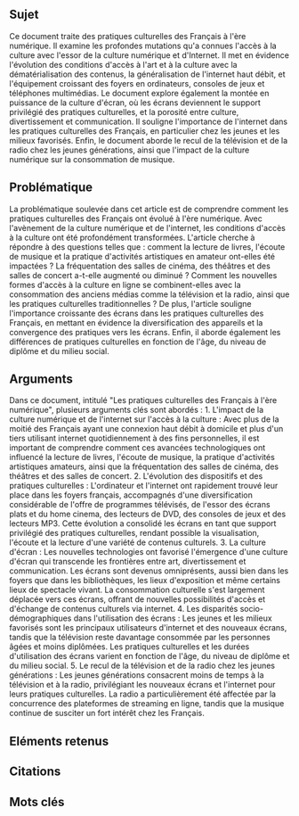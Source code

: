 ## Sujet
Ce document traite des pratiques culturelles des Français à l'ère numérique. Il examine les profondes mutations qu'a connues l'accès à la culture avec l'essor de la culture numérique et d'Internet. Il met en évidence l'évolution des conditions d'accès à l'art et à la culture avec la dématérialisation des contenus, la généralisation de l'internet haut débit, et l'équipement croissant des foyers en ordinateurs, consoles de jeux et téléphones multimédias. Le document explore également la montée en puissance de la culture d'écran, où les écrans deviennent le support privilégié des pratiques culturelles, et la porosité entre culture, divertissement et communication. Il souligne l'importance de l'internet dans les pratiques culturelles des Français, en particulier chez les jeunes et les milieux favorisés. Enfin, le document aborde le recul de la télévision et de la radio chez les jeunes générations, ainsi que l'impact de la culture numérique sur la consommation de musique.
## Problématique
La problématique soulevée dans cet article est de comprendre comment les pratiques culturelles des Français ont évolué à l'ère numérique. Avec l'avènement de la culture numérique et de l'internet, les conditions d'accès à la culture ont été profondément transformées. L'article cherche à répondre à des questions telles que : comment la lecture de livres, l'écoute de musique et la pratique d'activités artistiques en amateur ont-elles été impactées ? La fréquentation des salles de cinéma, des théâtres et des salles de concert a-t-elle augmenté ou diminué ? Comment les nouvelles formes d'accès à la culture en ligne se combinent-elles avec la consommation des anciens médias comme la télévision et la radio, ainsi que les pratiques culturelles traditionnelles ? De plus, l'article souligne l'importance croissante des écrans dans les pratiques culturelles des Français, en mettant en évidence la diversification des appareils et la convergence des pratiques vers les écrans. Enfin, il aborde également les différences de pratiques culturelles en fonction de l'âge, du niveau de diplôme et du milieu social.
## Arguments
Dans ce document, intitulé "Les pratiques culturelles des Français à l'ère numérique", plusieurs arguments clés sont abordés : 1. L'impact de la culture numérique et de l'internet sur l'accès à la culture : Avec plus de la moitié des Français ayant une connexion haut débit à domicile et plus d'un tiers utilisant internet quotidiennement à des fins personnelles, il est important de comprendre comment ces avancées technologiques ont influencé la lecture de livres, l'écoute de musique, la pratique d'activités artistiques amateurs, ainsi que la fréquentation des salles de cinéma, des théâtres et des salles de concert. 2. L'évolution des dispositifs et des pratiques culturelles : L'ordinateur et l'internet ont rapidement trouvé leur place dans les foyers français, accompagnés d'une diversification considérable de l'offre de programmes télévisés, de l'essor des écrans plats et du home cinema, des lecteurs de DVD, des consoles de jeux et des lecteurs MP3. Cette évolution a consolidé les écrans en tant que support privilégié des pratiques culturelles, rendant possible la visualisation, l'écoute et la lecture d'une variété de contenus culturels. 3. La culture d'écran : Les nouvelles technologies ont favorisé l'émergence d'une culture d'écran qui transcende les frontières entre art, divertissement et communication. Les écrans sont devenus omniprésents, aussi bien dans les foyers que dans les bibliothèques, les lieux d'exposition et même certains lieux de spectacle vivant. La consommation culturelle s'est largement déplacée vers ces écrans, offrant de nouvelles possibilités d'accès et d'échange de contenus culturels via internet. 4. Les disparités socio-démographiques dans l'utilisation des écrans : Les jeunes et les milieux favorisés sont les principaux utilisateurs d'internet et des nouveaux écrans, tandis que la télévision reste davantage consommée par les personnes âgées et moins diplômées. Les pratiques culturelles et les durées d'utilisation des écrans varient en fonction de l'âge, du niveau de diplôme et du milieu social. 5. Le recul de la télévision et de la radio chez les jeunes générations : Les jeunes générations consacrent moins de temps à la télévision et à la radio, privilégiant les nouveaux écrans et l'internet pour leurs pratiques culturelles. La radio a particulièrement été affectée par la concurrence des plateformes de streaming en ligne, tandis que la musique continue de susciter un fort intérêt chez les Français.

## Eléments retenus 

## Citations

## Mots clés